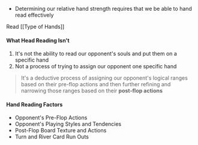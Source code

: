 - Determining our relative hand strength requires that we be able to hand read effectively

Read [[Type of Hands]]
#### What Head Reading Isn't
1. It's not the ability to read our opponent's souls and put them on a specific hand
2. Not a process of trying to assign our opponent one specific hand

> It's a deductive process of assigning our opponent's logical ranges based on their pre-flop actions and then further refining and narrowing those ranges based on their **post-flop actions**

#### Hand Reading Factors
- Opponent's Pre-Flop Actions
- Opponent's Playing Styles and Tendencies
- Post-Flop Board Texture and Actions
- Turn and River Card Run Outs